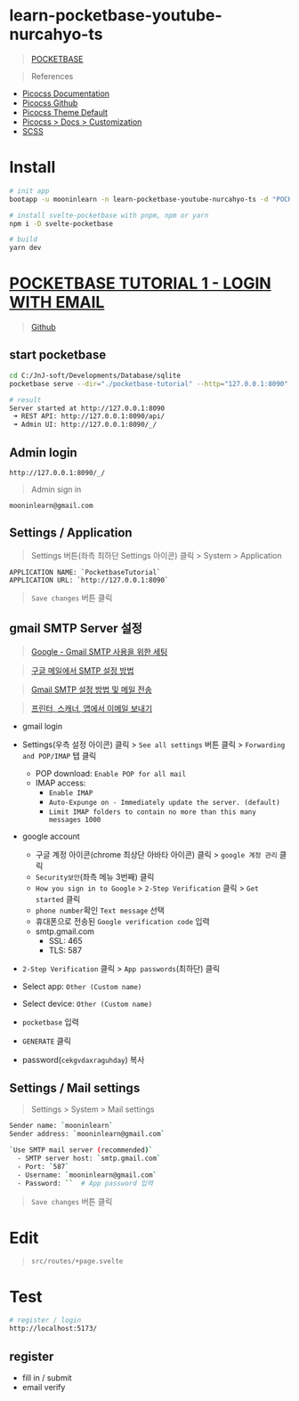 # learn-pocketbase-youtube-nurcahyo-ts

> [POCKETBASE](https://www.youtube.com/playlist?list=PLusHaWo40rSuvXk4zb3SMnQ8p4AOIhxWV)

> References
- [Picocss Documentation](https://picocss.com/docs/)
- [Picocss Github](https://github.com/picocss/pico)
- [Picocss Theme Default](https://github.com/picocss/pico/blob/master/css/themes/default.css)
- [Picocss > Docs > Customization](https://picocss.com/docs/customization.html)
- [SCSS](https://github.com/picocss/pico/blob/master/scss/pico.slim.scss)

# Install

```bash
# init app
bootapp -u mooninlearn -n learn-pocketbase-youtube-nurcahyo-ts -d "POCKETBASE TUTORIAL https://www.youtube.com/playlist?list=PLusHaWo40rSuvXk4zb3SMnQ8p4AOIhxWV" -t svelte-kit-pico-ts

# install svelte-pocketbase with pnpm, npm or yarn
npm i -D svelte-pocketbase

# build
yarn dev
```


# [POCKETBASE TUTORIAL 1 - LOGIN WITH EMAIL](https://www.youtube.com/watch?v=GQuaf9s4vDA&list=PLusHaWo40rSuvXk4zb3SMnQ8p4AOIhxWV&index=1)
> [Github](https://github.com/bobwatcherx/pocketbaseLoginWithEmail)

## start pocketbase
```bash
cd C:/JnJ-soft/Developments/Database/sqlite
pocketbase serve --dir="./pocketbase-tutorial" --http="127.0.0.1:8090"

# result
Server started at http://127.0.0.1:8090
 ➜ REST API: http://127.0.0.1:8090/api/
 ➜ Admin UI: http://127.0.0.1:8090/_/
```

## Admin login

```
http://127.0.0.1:8090/_/
```

> Admin sign in
```
mooninlearn@gmail.com
```

## Settings / Application
> Settings 버튼(좌측 최하단 Settings 아이콘) 클릭 > System > Application

```
APPLICATION NAME: `PocketbaseTutorial`
APPLICATION URL: `http://127.0.0.1:8090`
```

> `Save changes` 버튼 클릭

## gmail SMTP Server 설정

> [Google - Gmail SMTP 사용을 위한 세팅 ](https://kincoding.com/entry/Google-Gmail-SMTP-사용을-위한-세팅)

> [구글 메일에서 SMTP 설정 방법](https://chasos.tistory.com/38)

> [Gmail SMTP 설정 방법 및 메일 전송](https://hyunmin1906.tistory.com/276)

> [프린터, 스캐너, 앱에서 이메일 보내기](https://support.google.com/a/answer/176600?hl=ko)

- gmail login
- Settings(우측 설정 아이콘) 클릭 > `See all settings` 버튼 클릭 > `Forwarding and POP/IMAP` 탭 클릭
  - POP download: `Enable POP for all mail`
  - IMAP access: 
    - `Enable IMAP`
    - `Auto-Expunge on - Immediately update the server. (default)`
    - `Limit IMAP folders to contain no more than this many messages 1000`

- google account
  - 구글 계정 아이콘(chrome 최상단 아바타 아이콘) 클릭 > `google 계정 관리` 클릭
  - `Security보안`(좌측 메뉴 3번째) 클릭
  - `How you sign in to Google` > `2-Step Verification` 클릭 > `Get started` 클릭
  - `phone number`확인 `Text message` 선택
  - 휴대폰으로 전송된 `Google verification code` 입력
  - smtp.gmail.com
    - SSL: 465
    - TLS: 587

- `2-Step Verification` 클릭 > `App passwords`(최하단) 클릭
- Select app: `Other (Custom name)`
- Select device: `Other (Custom name)`
- `pocketbase` 입력
- `GENERATE` 클릭
- password(`cekgvdaxraguhday`) 복사


## Settings / Mail settings
> Settings > System > Mail settings

```bash
Sender name: `mooninlearn`
Sender address: `mooninlearn@gmail.com`

`Use SMTP mail server (recommended)`
  - SMTP server host: `smtp.gmail.com`
  - Port: `587`
  - Username: `mooninlearn@gmail.com`
  - Password: ``  # App password 입력
```

> `Save changes` 버튼 클릭


# Edit

> `src/routes/+page.svelte`

# Test

```bash
# register / login
http://localhost:5173/
```

## register
- fill in / submit
- email verify
